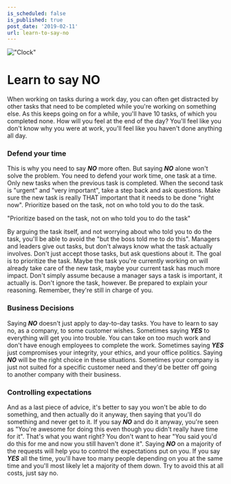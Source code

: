 ```yaml
---
is_scheduled: false
is_published: true
post_date: '2019-02-11'
url: learn-to-say-no
---
```

!["Clock"](/images/articles/clock.jpg)

# Learn to say NO

When working on tasks during a work day, you can often get distracted by other tasks that need to 
be completed while you're working on something else. As this keeps going on for a while, 
you'll have 10 tasks, of which you completed none. How will you feel at the end of the day? 
You'll feel like you don't know why you were at work, 
you'll feel like you haven't done anything all day. 

### Defend your time

This is why you need to say ***NO*** more often. But saying ***NO*** alone won't solve the problem. 
You need to defend your work time, one task at a time. 
Only new tasks when the previous task is completed. 
When the second task is "urgent" and "very important", take a step back and ask questions. 
Make sure the new task is really THAT important that it needs to be done "right now". 
Prioritize based on the task, not on who told you to do the task. 

<div class="quote">
"Prioritize based on the task, not on who told you to do the task"
</div>

By arguing the task itself, and not worrying about who told you to do the task, 
you'll be able to avoid the "but the boss told me to do this". 
Managers and leaders give out tasks, but don't always know what the task actually involves. 
Don't just accept those tasks, but ask questions about it. The goal is to prioritize the task. 
Maybe the task you're currently working on will already take care of the new task, 
maybe your current task has much more impact. Don't simply assume because a manager 
says a task is important, it actually is. Don't ignore the task, however. 
Be prepared to explain your reasoning. Remember, they're still in charge of you.

### Business Decisions

Saying ***NO*** doesn't just apply to day-to-day tasks. You have to learn to say no, as a company, 
to some customer wishes. Sometimes saying ***YES*** to everything will get you into trouble. 
You can take on too much work and don't have enough employees to complete the work. 
Sometimes saying ***YES*** just compromises your integrity, your ethics, and your office politics. 
Saying ***NO*** will be the right choice in these situations. 
Sometimes your company is just not suited for a specific customer need and they'd be better 
off going to another company with their business.

### Controlling expectations

And as a last piece of advice, it's better to say you won't be able to do something, 
and then actually do it anyway, then saying that you'll do something and never get to it. 
If you say ***NO*** and do it anyway, you're seen as "You're awesome for doing this even though 
you didn't really have time for it". That's what you want right? You don't want to hear 
"You said you'd do this for me and now you still haven't done it". 
Saying ***NO*** on a majority of the requests will help you to control the expectations put on you. 
If you say ***YES*** all the time, you'll have too many people depending on you at the same time 
and you'll most likely let a majority of them down. 
Try to avoid this at all costs, just say no.
